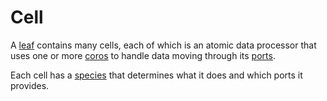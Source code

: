 # Cell
A [leaf](leaf.md) contains many cells, each of which is an atomic data processor that uses one or more [coros](coro.md) to handle data moving through its [ports](port.md).

Each cell has a [species](species.md) that determines what it does and which ports it provides.
